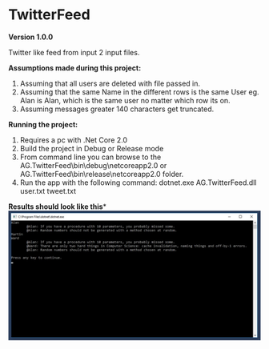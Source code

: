 # TwitterFeed

**Version 1.0.0**

Twitter like feed from input 2 input files.

**Assumptions made during this project:**
1. Assuming that all users are deleted with file passed in.
2. Assuming that the same Name in the different rows is the same User eg. Alan is Alan, which is the same user no matter which row its on.
3. Assuming messages greater 140 characters get truncated.

**Running the project:**
1. Requires a pc with .Net Core 2.0
2. Build the project in Debug or Release mode
3. From command line you can browse to the AG.TwitterFeed\bin\debug\netcoreapp2.0 or AG.TwitterFeed\bin\release\netcoreapp2.0 folder.
4. Run the app with the following command: dotnet.exe AG.TwitterFeed.dll user.txt tweet.txt

**Results should look like this***
<img src="https://github.com/rizaanlakay/TwitterFeed/blob/master/screenshot.jpg">
